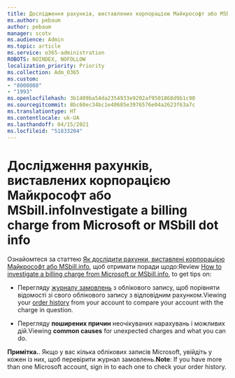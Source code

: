 ```yaml
---
title: Дослідження рахунків, виставлених корпорацією Майкрософт або MSbill.info
ms.author: pebaum
author: pebaum
manager: scotv
ms.audience: Admin
ms.topic: article
ms.service: o365-administration
ROBOTS: NOINDEX, NOFOLLOW
localization_priority: Priority
ms.collection: Adm_O365
ms.custom:
- "8000008"
- "1993"
ms.openlocfilehash: 3b1409ba54da2354933e9202af9501868d9b1c90
ms.sourcegitcommit: 8bc60ec34bc1e40685e3976576e04a2623f63a7c
ms.translationtype: HT
ms.contentlocale: uk-UA
ms.lasthandoff: 04/15/2021
ms.locfileid: "51833204"
---
```

# <a name="investigate-a-billing-charge-from-microsoft-or-msbill-dot-info"></a><span data-ttu-id="a93c3-102">Дослідження рахунків, виставлених корпорацією Майкрософт або MSbill.info</span><span class="sxs-lookup"><span data-stu-id="a93c3-102">Investigate a billing charge from Microsoft or MSbill dot info</span></span>

<span data-ttu-id="a93c3-103">Ознайомтеся за статтею [Як дослідити рахунки, виставлені корпорацією Майкрософт або MSbill.info](https://support.microsoft.com/help/10623/microsoft-account-investigate-billing-charge), щоб отримати поради щодо:</span><span class="sxs-lookup"><span data-stu-id="a93c3-103">Review [How to investigate a billing charge from Microsoft or MSbill.info](https://support.microsoft.com/help/10623/microsoft-account-investigate-billing-charge), to get tips on:</span></span> 

- <span data-ttu-id="a93c3-104">Перегляду [журналу замовлень](https://account.microsoft.com/billing/orders/) з облікового запису, щоб порівняти відомості зі свого облікового запису з відповідним рахунком.</span><span class="sxs-lookup"><span data-stu-id="a93c3-104">Viewing your [order history](https://account.microsoft.com/billing/orders/) from your account to compare your account with the charge in question.</span></span>

- <span data-ttu-id="a93c3-105">Перегляду **поширених причин** неочікуваних нарахувань і можливих дій.</span><span class="sxs-lookup"><span data-stu-id="a93c3-105">Viewing **common causes** for unexpected charges and what you can do.</span></span>

<span data-ttu-id="a93c3-106">**Примітка.**. Якщо у вас кілька облікових записів Microsoft, увійдіть у кожен із них, щоб перевірити журнал замовлень.</span><span class="sxs-lookup"><span data-stu-id="a93c3-106">**Note**: If you have more than one Microsoft account, sign in to each one to check your order history.</span></span>
